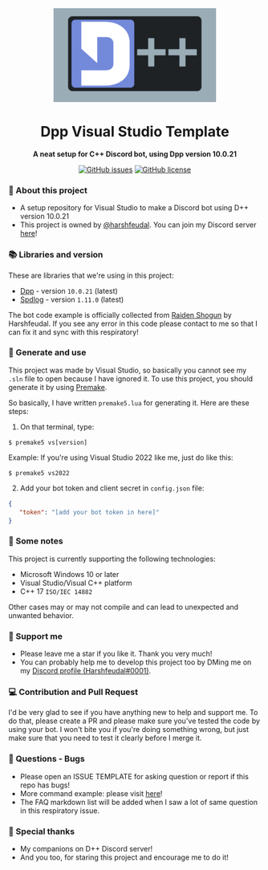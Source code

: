 <div align="center"><img src="https://github.com/brainboxdotcc/DPP/blob/master/docpages/DPP-markdown-logo.png?raw=true"/>
<h1>Dpp Visual Studio Template</h1>
    <b>
        <p>A neat setup for C++ Discord bot, using Dpp version 10.0.21</p>
    </b>

[![GitHub issues](https://img.shields.io/github/issues/Harshfeudal-Projects/setup-vs)](https://github.com/Harshfeudal-Projects/Raiden-Shogun/issues)
[![GitHub license](https://img.shields.io/github/license/Harshfeudal-Projects/setup-vs?color=brightgreen)](https://github.com/Harshfeudal-Projects/Raiden-Shogun/blob/main/LICENSE)
</div>

### :pencil: About this project
- A setup repository for Visual Studio to make a Discord bot using D++ version 10.0.21
- This project is owned by [@harshfeudal](https://github.com/harshfeudal). You can join my Discord server [here](https://discord.gg/BAk2CXpRAT)!

### 📚 Libraries and version
These are libraries that we're using in this project:
- [Dpp](https://github.com/brainboxdotcc/DPP) - version `10.0.21` (latest)
- [Spdlog](https://github.com/gabime/spdlog) - version `1.11.0` (latest)

The bot code example is officially collected from [Raiden Shogun](https://github.com/Harshfeudal-Projects/Raiden-Shogun) by Harshfeudal. If you see any error in this code please contact to me so that I can fix it and sync with this respiratory!

### 🚨 Generate and use
 This project was made by Visual Studio, so basically you cannot see my `.sln` file to open because I have ignored it. To use this project, you should generate it by using [Premake](https://premake.github.io/).

 So basically, I have written `premake5.lua` for generating it. Here are these steps:
 1. On that terminal, type:
 ```
 $ premake5 vs[version]
 ```
 Example: If you're using Visual Studio 2022 like me, just do like this:
 ```
 $ premake5 vs2022
 ```
 2. Add your bot token and client secret in `config.json` file:
 ```json
 {
    "token": "[add your bot token in here]"
 }
 ```

 ### 📜 Some notes
 This project is currently supporting the following technologies:
 - Microsoft Windows 10 or later
 - Visual Studio/Visual C++ platform 
 - C++ 17 `ISO/IEC 14882`

 Other cases may or may not compile and can lead to unexpected and unwanted behavior.

 ### 🤝 Support me
 - Please leave me a star if you like it. Thank you very much!
 - You can probably help me to develop this project too by DMing me on my [Discord profile (Harshfeudal#0001)](https://discord.com/users/622450109317251088).

 ### :computer: Contribution and Pull Request
  I'd be very glad to see if you have anything new to help and support me. To do that, please create a PR and please make sure you've tested the code by using your bot. I won't bite you if you're doing something wrong, but just make sure that you need to test it clearly before I merge it.

 ### 👷 Questions - Bugs
 - Please open an ISSUE TEMPLATE for asking question or report if this repo has bugs!
 - More command example: please visit [here](https://github.com/Harshfeudal-Projects/Raiden-Shogun)!
 - The FAQ markdown list will be added when I saw a lot of same question in this respiratory issue.

 ### :sparkling_heart: Special thanks
  - My companions on D++ Discord server!
  - And you too, for staring this project and encourage me to do it!
